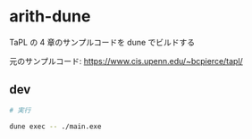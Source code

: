 # arith-dune

TaPL の 4 章のサンプルコードを dune でビルドする

元のサンプルコード: https://www.cis.upenn.edu/~bcpierce/tapl/

## dev

```sh
# 実行

dune exec -- ./main.exe
```
